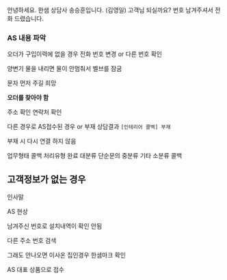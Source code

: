 
안녕하세요. 한샘 상담사 송승훈입니다. (김영일) 고객님 되실까요?
번호 남겨주셔서 전화 드렸습니다.

### AS 내용 파악

오더가 구입이력에 없을 경우
전화 번호 변경 or 다른 번호 확인

양변기 물을 내리면 물이 안멈춰서 벨브를 잠굼

문자 먼저 주길 희망

**오더를 찾아야 함**

주소 확인 연락처 확인


다른 경우로 AS접수된 경우 or 부재
상담결과 `[인테리어 콜백] 부재`

부재 시 다시 연결 하지 않음

업무형태 콜백 
처리유형 완료
대분류 단순문의
중분류 기타
소분류 콜백

## 고객정보가 없는 경우

인사말

AS 현상

남겨주신 번호로 설치내역이 확인 안됨

다른 주소 번호 검색

그래도 안나오면
이사온 집인경우 한샘마크 확인

AS 대표 상품으로 접수
